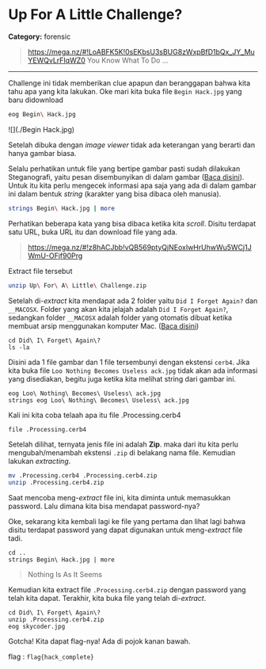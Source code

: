 # Up For A Little Challenge?
**Category:** forensic

> https://mega.nz/#!LoABFK5K!0sEKbsU3sBUG8zWxpBfD1bQx_JY_MuYEWQvLrFIqWZ0 You Know What To Do ...
---

Challenge ini tidak memberikan clue apapun dan beranggapan bahwa kita tahu apa yang kita lakukan. Oke mari kita buka file `Begin Hack.jpg` yang baru didownload
```bash
eog Begin\ Hack.jpg
```

![](./Begin Hack.jpg)

Setelah dibuka dengan _image viewer_ tidak ada keterangan yang berarti dan hanya gambar biasa.

Selalu perhatikan untuk file yang bertipe gambar pasti sudah dilakukan Steganografi, yaitu pesan disembunyikan di dalam gambar ([Baca disini](https://id.wikipedia.org/wiki/Steganografi)). Untuk itu kita perlu mengecek informasi apa saja yang ada di dalam gambar ini dalam bentuk _string_ (karakter yang bisa dibaca oleh manusia).
```bash
strings Begin\ Hack.jpg | more
```

Perhatikan beberapa kata yang bisa dibaca ketika kita _scroll_. Disitu terdapat satu URL, buka URL itu dan download file yang ada.

> https://mega.nz/#!z8hACJbb!vQB569ptyQjNEoxIwHrUhwWu5WCj1JWmU-OFjf90Prg

Extract file tersebut
```bash
unzip Up\ For\ A\ Little\ Challenge.zip
```

Setelah di-_extract_ kita mendapat ada 2 folder yaitu `Did I Forget Again?` dan `__MACOSX`. Folder yang akan kita jelajah adalah `Did I Forget Again?`, sedangkan folder `__MACOSX` adalah folder yang otomatis dibuat ketika membuat arsip menggunakan komputer Mac. ([Baca disini](https://gotoes.org/sales/Zip_Mac_Files_For_PC/What_Is__MACOSX.php))
```
cd Did\ I\ Forget\ Again\?
ls -la
```

Disini ada 1 file gambar dan 1 file tersembunyi dengan ekstensi `cerb4`. Jika kita buka file `Loo Nothing Becomes Useless ack.jpg` tidak akan ada informasi yang disediakan, begitu juga ketika kita melihat string dari gambar ini.
```bashi
eog Loo\ Nothing\ Becomes\ Useless\ ack.jpg
strings eog Loo\ Nothing\ Becomes\ Useless\ ack.jpg
```

Kali ini kita coba telaah apa itu file .Processing.cerb4
```
file .Processing.cerb4
```

Setelah dilihat, ternyata jenis file ini adalah **Zip**. maka dari itu kita perlu mengubah/menambah ekstensi `.zip` di belakang nama file. Kemudian lakukan _extracting_.
```bash
mv .Processing.cerb4 .Processing.cerb4.zip
unzip .Processing.cerb4.zip
```

Saat mencoba meng-_extract_ file ini, kita diminta untuk memasukkan password. Lalu dimana kita bisa mendapat password-nya?

Oke, sekarang kita kembali lagi ke file yang pertama dan lihat lagi bahwa disitu terdapat password yang dapat digunakan untuk meng-_extract_ file tadi.
```
cd ..
strings Begin\ Hack.jpg | more
```

> Nothing Is As It Seems

Kemudian kita extract file `.Processing.cerb4.zip` dengan password yang telah kita dapat. Terakhir, kita buka file yang telah di-_extract_.
```
cd Did\ I\ Forget\ Again\?
unzip .Processing.cerb4.zip
eog skycoder.jpg
```

Gotcha! Kita dapat flag-nya! Ada di pojok kanan bawah.

flag : `flag{hack_complete}`

